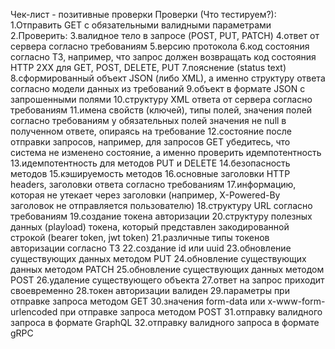 Чек-лист - позитивные проверки
Проверки (Что тестируем?):
1.Отправить GET с обязательными валидными параметрами
  2.Проверить:
  3.валидное тело в запросе (POST, PUT, PATCH)
  4.ответ от сервера согласно требованиям
  5.версию протокола
  6.код состояния согласно ТЗ, например, что запрос должен возвращать код состояния HTTP 2XX для GET, POST, DELETE, PUT
  7.пояснение (status text)
  8.сформированный объект JSON (либо XML), а именно структуру ответа согласно модели данных из требований
  9.объект в формате JSON с запрошенными полями
  10.структуру XML ответа от сервера согласно требованиям
  11.имена свойств (ключей), типы полей, значения полей согласно требованиям у обязательных полей значения не null в полученном ответе, опираясь на требование
  12.состояние после отправки запросов, например, для запросов GET убедитесь, что система не изменено состояние, а именно проверить идемпотентность
  13.идемпотентность для методов PUT и DELETE
  14.безопасность методов
  15.кэшируемость методов
  16.основные заголовки HTTP headers, заголовки ответа согласно требованиям
  17.информацию, которая не утекает через заголовки (например, X-Powered-By заголовок не отправляется пользователю)
  18.структуру URL согласно требованиям
  19.создание токена авторизации
  20.структуру полезных данных (playload) токена, который представлен закодированной строкой (bearer token, jwt token)
  21.различные типы токенов авторизации согласно ТЗ
  22.создание id или uuid
  23.обновление существующих данных методом PUT
  24.обновление существующих данных методом PATCH
  25.обновление существующих данных методом POST
  26.удаление существующего объекта
  27.ответ на запрос приходит своевременно
  28.токен авторизации валиден
  29.параметры при отправке запроса методом GET
  30.значения form-data или x-www-form-urlencoded при отправке запроса методом POST
  31.отправку валидного запроса в формате GraphQL
  32.отправку валидного запроса в формате gRPC


